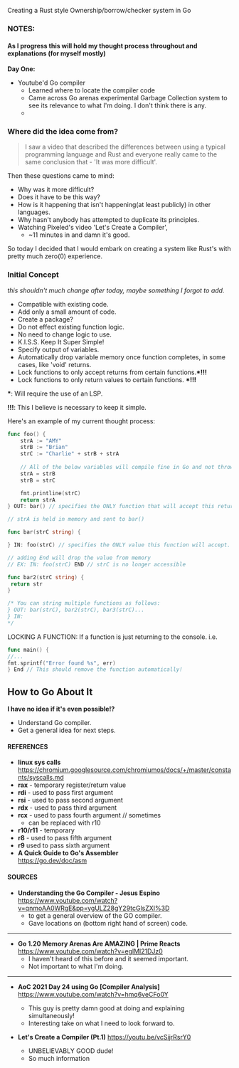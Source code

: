 Creating a Rust style Ownership/borrow/checker system in Go

### NOTES:
#### As I progress this will hold my thought process throughout and explanations (for myself mostly)

**Day One:**
- Youtube'd Go compiler
  - Learned where to locate the compiler code
  - Came across Go arenas experimental Garbage Collection system to see its relevance to what I'm doing. I don't think there is any.
  - 

### Where did the idea come from? 
> I saw a video that described the differences between using a typical programming language and Rust and everyone really came to the same conclusion that - 'It was more difficult'.

Then these questions came to mind:
- Why was it more difficult?
- Does it have to be this way?
- How is it happening that isn't happening(at least publicly) in other languages.
- Why hasn't anybody has attempted to duplicate its principles.
- Watching Pixeled's video 'Let's Create a Compiler',
  - ~11 minutes in and damn it's good.

So today I decided that I would embark on creating a system like Rust's with pretty much zero(0) experience.

### Initial Concept
*this shouldn't much change after today, maybe something I forgot to add.* 
- Compatible with existing code.
- Add only a small amount of code.
- Create a package?
- Do not effect existing function logic.
- No need to change logic to use.
- K.I.S.S. Keep It Super Simple!
- Specify output of variables.
- Automatically drop variable memory once function completes, in some cases, like 'void' returns.
- Lock functions to only accept returns from certain functions.**\*!!!**
- Lock functions to only return values to certain functions.  **\*!!!**

**\***: Will require the use of an LSP.

**!!!**: This I believe is necessary to keep it simple.

Here's an example of my current thought process:
```go
func foo() {
    strA := "AMY"
    strB := "Brian"
    strC := "Charlie" + strB + strA
    
    // All of the below variables will compile fine in Go and not throw any errors, unlike in Rust. Because, we are ONLY concerned about the return value of the function and where it is going.
    strA = strB
    strB = strC

    fmt.printline(strC)
    return strA 
} OUT: bar() // specifies the ONLY function that will accept this return value.

// strA is held in memory and sent to bar()

func bar(strC string) {

} IN: foo(strC) // specifies the ONLY value this function will accept.

// adding End will drop the value from memory
// EX: IN: foo(strC) END // strC is no longer accessible

func bar2(strC string) {
 return str
}

/* You can string multiple functions as follows:
} OUT: bar(strC), bar2(strC), bar3(strC)...
} IN: 
*/
```

LOCKING A FUNCTION:
If a function is just returning to the console. i.e. 
```go
func main() {
//...
fmt.sprintf("Error found %s", err)
} End // This should remove the function automatically!
```

## How to Go About It
**I have no idea if it's even possible!?**
- Understand Go compiler.
- Get a general idea for next steps.


#### REFERENCES
- **linux sys calls**
https://chromium.googlesource.com/chromiumos/docs/+/master/constants/syscalls.md
- **rax** - temporary register/return value
- **rdi** - used to pass first argument
- **rsi** - used to pass second argument
- **rdx** - used to pass third argument
- **rcx** - used to pass fourth argument // sometimes
  - can be replaced with r10
- **r10/r11** - temporary
- **r8** - used to pass fifth argument
- **r9** used to pass sixth argument
- **A Quick Guide to Go's Assembler**   
https://go.dev/doc/asm
  


#### SOURCES
- **Understanding the Go Compiler - Jesus Espino**
https://www.youtube.com/watch?v=qnmoAA0WRgE&pp=ygULZ28gY29tcGlsZXI%3D
  - to get a general overview of the GO compiler.
  - Gave locations on (bottom right hand of screen) code.
<hr>

- **Go 1.20 Memory Arenas Are AMAZING | Prime Reacts**
https://www.youtube.com/watch?v=eglMl21DJz0
  - I haven't heard of this before and it seemed important.
  - Not important to what I'm doing.
<hr>

- **AoC 2021 Day 24 using Go [Compiler Analysis]**
https://www.youtube.com/watch?v=hmq6veCFo0Y
  - This guy is pretty damn good at doing and explaining simultaneously!
  - Interesting take on what I need to look forward to.

- **Let's Create a Compiler (Pt.1)**
https://youtu.be/vcSijrRsrY0
  - UNBELIEVABLY GOOD dude!
  - So much information